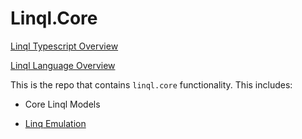 # Linql.Core

[Linql Typescript Overview](https://github.com/LinqlLang/Linql.Typescript)

[Linql Language Overview](https://github.com/LinqlLang/Linql)

This is the repo that contains `linql.core` functionality.  This includes: 

- Core Linql Models

- [Linq Emulation](https://github.com/LinqlLang/Linql/README.md#linq-emulation)


